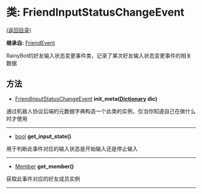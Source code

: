 # 类: FriendInputStatusChangeEvent  
[(返回目录)](README.md)  
  
**继承自:** [FriendEvent](FriendEvent.md)  
  
RainyBot的好友输入状态变更事件类，记录了某次好友输入状态变更事件的相关数据  
  
## 方法 
  
- [FriendInputStatusChangeEvent](FriendInputStatusChangeEvent.md) **init_meta([Dictionary](https://docs.godotengine.org/en/latest/classes/class_dictionary.html) dic)**  
  
通过机器人协议后端的元数据字典构造一个此类的实例，仅当你知道自己在做什么时才使用  
  
---  
  
- [bool](https://docs.godotengine.org/en/latest/classes/class_bool.html) **get_input_state()**  
  
用于判断此事件对应的输入状态是开始输入还是停止输入  
  
---  
  
- [Member](Member.md) **get_member()**  
  
获取此事件对应的好友成员实例  
  
---  
  

